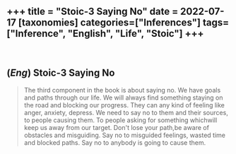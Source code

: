 +++
title = "Stoic-3 Saying No"
date = 2022-07-17
[taxonomies]
categories=["Inferences"]
tags=["Inference", "English", "Life", "Stoic"]
+++
---
<br>

## (*Eng*) Stoic-3 Saying No
> The third component in the book is about saying no. We have goals and paths through our life. We will always find something staying on the road and blocking our progress. They can any kind of feeling like anger, anxiety, depress. We need to say no to them and their sources, to people causing them. To people asking for something whichwill keep us away from our target. Don't lose your path,be aware of obstacles and misguiding. Say no to misguided feelings, wasted time and blocked paths. Say no to anybody is going to cause them.